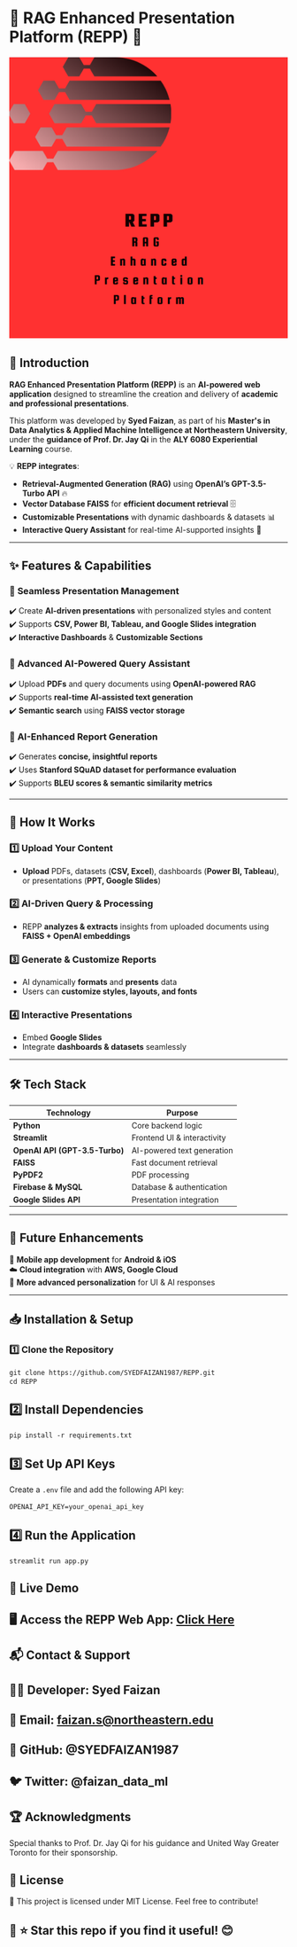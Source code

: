 # 🎤 RAG Enhanced Presentation Platform (REPP) 📘

![REPP Logo](https://github.com/SYEDFAIZAN1987/REPP/blob/main/logo.png)

## 🚀 Introduction
**RAG Enhanced Presentation Platform (REPP)** is an **AI-powered web application** designed to streamline the creation and delivery of **academic and professional presentations**. 

This platform was developed by **Syed Faizan**, as part of his **Master's in Data Analytics & Applied Machine Intelligence at Northeastern University**, under the **guidance of Prof. Dr. Jay Qi** in the **ALY 6080 Experiential Learning** course. 

💡 **REPP integrates**:
- **Retrieval-Augmented Generation (RAG)** using **OpenAI’s GPT-3.5-Turbo API** 🔥
- **Vector Database FAISS** for **efficient document retrieval** 🗄️
- **Customizable Presentations** with dynamic dashboards & datasets 📊
- **Interactive Query Assistant** for real-time AI-supported insights 🤖

---

## ✨ Features & Capabilities
### 🔹 **Seamless Presentation Management**
✔️ Create **AI-driven presentations** with personalized styles and content  
✔️ Supports **CSV, Power BI, Tableau, and Google Slides integration**  
✔️ **Interactive Dashboards** & **Customizable Sections**  

### 🔹 **Advanced AI-Powered Query Assistant**
✔️ Upload **PDFs** and query documents using **OpenAI-powered RAG**  
✔️ Supports **real-time AI-assisted text generation**  
✔️ **Semantic search** using **FAISS vector storage**  

### 🔹 **AI-Enhanced Report Generation**
✔️ Generates **concise, insightful reports**  
✔️ Uses **Stanford SQuAD dataset for performance evaluation**  
✔️ Supports **BLEU scores & semantic similarity metrics**  

---

## 🎯 **How It Works**
### **1️⃣ Upload Your Content**
- **Upload** PDFs, datasets (**CSV, Excel**), dashboards (**Power BI, Tableau**), or presentations (**PPT, Google Slides**)

### **2️⃣ AI-Driven Query & Processing**
- REPP **analyzes & extracts** insights from uploaded documents using **FAISS + OpenAI embeddings**

### **3️⃣ Generate & Customize Reports**
- AI dynamically **formats** and **presents** data  
- Users can **customize styles, layouts, and fonts**  

### **4️⃣ Interactive Presentations**
- Embed **Google Slides**  
- Integrate **dashboards & datasets** seamlessly  

---

## 🛠️ **Tech Stack**
| **Technology** | **Purpose** |
|---------------|------------|
| **Python** | Core backend logic |
| **Streamlit** | Frontend UI & interactivity |
| **OpenAI API (GPT-3.5-Turbo)** | AI-powered text generation |
| **FAISS** | Fast document retrieval |
| **PyPDF2** | PDF processing |
| **Firebase & MySQL** | Database & authentication |
| **Google Slides API** | Presentation integration |

---

## 🔮 **Future Enhancements**
📱 **Mobile app development** for **Android & iOS**  
☁️ **Cloud integration** with **AWS, Google Cloud**  
🎨 **More advanced personalization** for UI & AI responses  

---


## 📥 **Installation & Setup**
### **1️⃣ Clone the Repository**
```
git clone https://github.com/SYEDFAIZAN1987/REPP.git
cd REPP
```

## 2️⃣ Install Dependencies
```
pip install -r requirements.txt
```
## 3️⃣ Set Up API Keys

Create a `.env` file and add the following API key:

```
OPENAI_API_KEY=your_openai_api_key
```

## 4️⃣ Run the Application
```
streamlit run app.py
```

## 🔗 Live Demo
## 🖥️ Access the REPP Web App: [Click Here](https://reppapp.streamlit.app/)


## 📬 Contact & Support
## 👨‍💻 Developer: Syed Faizan
## 📧 Email: faizan.s@northeastern.edu
## 🐙 GitHub: @SYEDFAIZAN1987
## 🐦 Twitter: @faizan_data_ml

## 🏆 Acknowledgments
Special thanks to Prof. Dr. Jay Qi for his guidance and United Way Greater Toronto for their sponsorship.

## 🎨 License
 🔖 This project is licensed under MIT License. Feel free to contribute!

## 📌 ⭐ Star this repo if you find it useful! 😊
